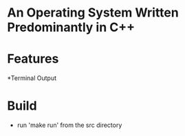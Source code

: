 # An Operating System Written Predominantly in C++

# Features
*Terminal Output

# Build
* run 'make run' from the src directory
